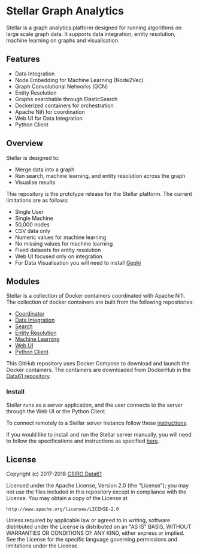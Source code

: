 # Stellar Graph Analytics

Stellar is a graph analytics platform designed for running algorithms on large scale graph data. It supports data integration, entity resolution, machine learning on graphs and visualisation.

## Features

* Data Integration
* Node Embedding for Machine Learning (Node2Vec)
* Graph Convolutional Networks (GCN)
* Entity Resolution
* Graphs searchable through ElasticSearch
* Dockerized containers for orchestration
* Apache Nifi for coordination
* Web UI for Data Integration
* Python Client

## Overview

Stellar is designed to:

* Merge data into a graph
* Run search, machine learning, and entity resolution across the graph
* Visualise results

This repository is the prototype release for the Stellar platform. The current limitations are as follows:

* Single User
* Single Machine
* 50,000 nodes
* CSV data only
* Numeric values for machine learning
* No missing values for machine learning
* Fixed datasets for entity resolution
* Web UI focused only on integration
* For Data Visualisation you will need to install [Gephi](https://gephi.org)

## Modules

Stellar is a collection of Docker containers coordinated with Apache Nifi. The collection of docker containers are built from the following repositories:

* [Coordinator](https://github.com/data61/stellar-coordinator)
* [Data Integration](https://github.com/data61/stellar-ingest)
* [Search](https://github.com/data61/stellar-search)
* [Entity Resolution](https://github.com/data61/stellar-ERBaseline)
* [Machine Learning](https://github.com/data61/stellar-evaluation-plugins)
* [Web UI](https://github.com/data61/stellar-config)
* [Python Client](https://github.com/data61/stellar-py)

This GitHub repository uses Docker Compose to download and launch the Docker containers. The containers are downloaded from DockerHub in the [Data61 repository](https://hub.docker.com/r/data61).

### Install
Stellar runs as a server application, and the user connects to the server through the Web UI or the Python Client.

To connect remotely to a Stellar server instance follow these [instructions](./remote.md).

If you would like to install and run the Stellar server manually, you will need to follow the specifications and instructions as specified [here](./server.md).

## License

Copyright (c) 2017-2018 [CSIRO Data61](http://data61.csiro.au/)

Licensed under the Apache License, Version 2.0 (the "License"); you may not
use the files included in this repository except in compliance with the
License. You may obtain a copy of the License at

    http://www.apache.org/licenses/LICENSE-2.0

Unless required by applicable law or agreed to in writing, software
distributed under the License is distributed on an "AS IS" BASIS, WITHOUT
WARRANTIES OR CONDITIONS OF ANY KIND, either express or implied. See the
License for the specific language governing permissions and limitations under
the License.

